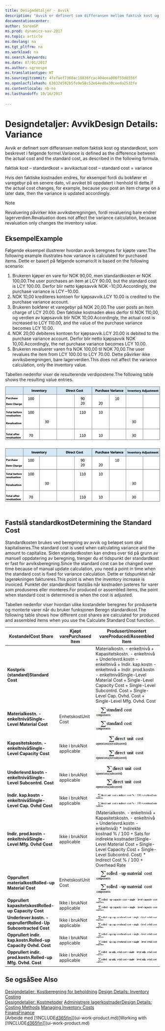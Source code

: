 ```yaml
---
title: Designdetaljer - Avvik
description: "Avvik er definert som differansen mellom faktisk kost og standardkost, som beskrevet i følgende formel."
documentationcenter: 
author: SorenGP
ms.prod: dynamics-nav-2017
ms.topic: article
ms.devlang: na
ms.tgt_pltfrm: na
ms.workload: na
ms.search.keywords: 
ms.date: 07/01/2017
ms.author: sgroespe
ms.translationtype: HT
ms.sourcegitcommit: 4fefaef7380ac10836fcac404eea006f55d8556f
ms.openlocfilehash: 63032d592b5fe9e58c52e64ed0a30ceeda2532fe
ms.contentlocale: nb-no
ms.lasthandoff: 10/16/2017

---
```

# <a name="design-details-variance"></a><span data-ttu-id="38dce-103">Designdetaljer: Avvik</span><span class="sxs-lookup"><span data-stu-id="38dce-103">Design Details: Variance</span></span>
<span data-ttu-id="38dce-104">Avvik er definert som differansen mellom faktisk kost og standardkost, som beskrevet i følgende formel.</span><span class="sxs-lookup"><span data-stu-id="38dce-104">Variance is defined as the difference between the actual cost and the standard cost, as described in the following formula.</span></span>  

 <span data-ttu-id="38dce-105">faktisk kost – standardkost = avvik</span><span class="sxs-lookup"><span data-stu-id="38dce-105">actual cost – standard cost = variance</span></span>  

 <span data-ttu-id="38dce-106">Hvis den faktiske kostnaden endres, for eksempel fordi du bokfører et varegebyr på en senere dato, vil avviket bli oppdatert i henhold til dette.</span><span class="sxs-lookup"><span data-stu-id="38dce-106">If the actual cost changes, for example, because you post an item charge on a later date, then the variance is updated accordingly.</span></span>  

> [!NOTE]  
>  <span data-ttu-id="38dce-107">Revaluering påvirker ikke avviksberegningen, fordi revaluering bare endrer lagerverdien.</span><span class="sxs-lookup"><span data-stu-id="38dce-107">Revaluation does not affect the variance calculation, because revaluation only changes the inventory value.</span></span>  

## <a name="example"></a><span data-ttu-id="38dce-108">Eksempel</span><span class="sxs-lookup"><span data-stu-id="38dce-108">Example</span></span>  
 <span data-ttu-id="38dce-109">Følgende eksempel illustrerer hvordan avvik beregnes for kjøpte varer.</span><span class="sxs-lookup"><span data-stu-id="38dce-109">The following example illustrates how variance is calculated for purchased items.</span></span> <span data-ttu-id="38dce-110">Dette er basert på følgende scenario:</span><span class="sxs-lookup"><span data-stu-id="38dce-110">It is based on the following scenario:</span></span>  

1.  <span data-ttu-id="38dce-111">Brukeren kjøper en vare for NOK 90,00, men standardkosten er NOK 100,00.</span><span class="sxs-lookup"><span data-stu-id="38dce-111">The user purchases an item at LCY 90.00, but the standard cost is LCY 100.00.</span></span> <span data-ttu-id="38dce-112">Derfor blir netto kjøpsavvik NOK -10,00.</span><span class="sxs-lookup"><span data-stu-id="38dce-112">Accordingly, the purchase variance is LCY –10.00.</span></span>  
2.  <span data-ttu-id="38dce-113">NOK 10,00 krediteres kontoen for kjøpsavvik.</span><span class="sxs-lookup"><span data-stu-id="38dce-113">LCY 10.00 is credited to the purchase variance account.</span></span>  
3.  <span data-ttu-id="38dce-114">Brukeren bokfører et varegebyr på NOK 20,00.</span><span class="sxs-lookup"><span data-stu-id="38dce-114">The user posts an item charge of LCY 20.00.</span></span> <span data-ttu-id="38dce-115">Den faktiske kostnaden økes derfor til NOK 110,00, og verdien av kjøpsavvik blir NOK 10,00.</span><span class="sxs-lookup"><span data-stu-id="38dce-115">Accordingly, the actual cost is increased to LCY 110.00, and the value of the purchase variance becomes LCY 10.00.</span></span>  
4.  <span data-ttu-id="38dce-116">NOK 20,00 debiteres kontoen for kjøpsavvik.</span><span class="sxs-lookup"><span data-stu-id="38dce-116">LCY 20.00 is debited to the purchase variance account.</span></span> <span data-ttu-id="38dce-117">Derfor blir netto kjøpsavvik NOK 10,00.</span><span class="sxs-lookup"><span data-stu-id="38dce-117">Accordingly, the net purchase variance becomes LCY 10.00.</span></span>  
5.  <span data-ttu-id="38dce-118">Brukeren revaluerer varen fra NOK 100,00 til NOK 70,00.</span><span class="sxs-lookup"><span data-stu-id="38dce-118">The user revalues the item from LCY 100.00 to LCY 70.00.</span></span> <span data-ttu-id="38dce-119">Dette påvirker ikke avviksberegningen, bare lagerverdien.</span><span class="sxs-lookup"><span data-stu-id="38dce-119">This does not affect the variance calculation, only the inventory value.</span></span>  

 <span data-ttu-id="38dce-120">Tabellen nedenfor viser de resulterende verdipostene.</span><span class="sxs-lookup"><span data-stu-id="38dce-120">The following table shows the resulting value entries.</span></span>  

 <span data-ttu-id="38dce-121">![Beregning av kjøpsavvik](media/design_details_inventory_costing_11_purchase_variance.png "design_details_inventory_costing_11_purchase_variance")</span><span class="sxs-lookup"><span data-stu-id="38dce-121">![Purchase variance calculation](media/design_details_inventory_costing_11_purchase_variance.png "design_details_inventory_costing_11_purchase_variance")</span></span>  

## <a name="determining-the-standard-cost"></a><span data-ttu-id="38dce-122">Fastslå standardkost</span><span class="sxs-lookup"><span data-stu-id="38dce-122">Determining the Standard Cost</span></span>  
 <span data-ttu-id="38dce-123">Standardkosten brukes ved beregning av avvik og beløpet som skal kapitaliseres.</span><span class="sxs-lookup"><span data-stu-id="38dce-123">The standard cost is used when calculating variance and the amount to capitalize.</span></span> <span data-ttu-id="38dce-124">Siden standardkosten kan endres over tid på grunn av manuell oppdatering av beregning, trenger du et tidspunkt der standardkost er fast for avviksberegning.</span><span class="sxs-lookup"><span data-stu-id="38dce-124">Since the standard cost can be changed over time because of manual update calculation, you need a point in time when the standard cost is fixed for variance calculation.</span></span> <span data-ttu-id="38dce-125">Dette er tidspunktet når lagerøkningen faktureres.</span><span class="sxs-lookup"><span data-stu-id="38dce-125">This point is when the inventory increase is invoiced.</span></span> <span data-ttu-id="38dce-126">Punktet der standardkost fastslås når kostnaden justeres for varer som produseres eller monteres.</span><span class="sxs-lookup"><span data-stu-id="38dce-126">For produced or assembled items, the point when standard cost is determined is when the cost is adjusted.</span></span>  

 <span data-ttu-id="38dce-127">Tabellen nedenfor viser hvordan ulike kostandeler beregnes for produserte og monterte varer når du bruker funksjonen Beregn standardkost.</span><span class="sxs-lookup"><span data-stu-id="38dce-127">The following table shows how different cost shares are calculated for produced and assembled items when you use the Calculate Standard Cost function.</span></span>  

|<span data-ttu-id="38dce-128">Kostandel</span><span class="sxs-lookup"><span data-stu-id="38dce-128">Cost Share</span></span>|<span data-ttu-id="38dce-129">Kjøpt vare</span><span class="sxs-lookup"><span data-stu-id="38dce-129">Purchased Item</span></span>|<span data-ttu-id="38dce-130">Produsert/montert vare</span><span class="sxs-lookup"><span data-stu-id="38dce-130">Produced/Assembled Item</span></span>|  
|----------------|--------------------|------------------------------|  
|<span data-ttu-id="38dce-131">**Kostpris (standard)**</span><span class="sxs-lookup"><span data-stu-id="38dce-131">**Standard Cost**</span></span>||<span data-ttu-id="38dce-132">Materialkostn. - enkeltnivå + Kapasitetskostn. - enkeltnivå + Underlevrd.kostn - enkeltnivå + Indir. kap.kostn - enkeltnivå + Indir. prod.kostn - enkeltnivå</span><span class="sxs-lookup"><span data-stu-id="38dce-132">Single-Level Material Cost + Single-Level Capacity Cost + Single-Level Subcontrd. Cost + Single-Level Cap. Ovhd. Cost + Single-Level Mfg. Ovhd. Cost</span></span>|  
|<span data-ttu-id="38dce-133">**Materialkostn. - enkeltnivå**</span><span class="sxs-lookup"><span data-stu-id="38dce-133">**Single-Level Material Cost**</span></span>|<span data-ttu-id="38dce-134">Enhetskost</span><span class="sxs-lookup"><span data-stu-id="38dce-134">Unit Cost</span></span>|<span data-ttu-id="38dce-135">![Ligning 1](media/design_details_inventory_costing_11_equation_1.png "design_details_inventory_costing_11_equation_1")</span><span class="sxs-lookup"><span data-stu-id="38dce-135">![Equation 1](media/design_details_inventory_costing_11_equation_1.png "design_details_inventory_costing_11_equation_1")</span></span>|  
|<span data-ttu-id="38dce-136">**Kapasitetskostn. - enkeltnivå**</span><span class="sxs-lookup"><span data-stu-id="38dce-136">**Single-Level Capacity Cost**</span></span>|<span data-ttu-id="38dce-137">Ikke i bruk</span><span class="sxs-lookup"><span data-stu-id="38dce-137">Not applicable</span></span>|<span data-ttu-id="38dce-138">![Ligning 2](media/design_details_inventory_costing_11_equation_2.png "design_details_inventory_costing_11_equation_2")</span><span class="sxs-lookup"><span data-stu-id="38dce-138">![Equation 2](media/design_details_inventory_costing_11_equation_2.png "design_details_inventory_costing_11_equation_2")</span></span>|  
|<span data-ttu-id="38dce-139">**Underlevrd.kostn - enkeltnivå**</span><span class="sxs-lookup"><span data-stu-id="38dce-139">**Single-Level Subcontrd. Cost**</span></span>|<span data-ttu-id="38dce-140">Ikke i bruk</span><span class="sxs-lookup"><span data-stu-id="38dce-140">Not applicable</span></span>|<span data-ttu-id="38dce-141">![Ligning 3](media/design_details_inventory_costing_11_equation_3.png "design_details_inventory_costing_11_equation_3")</span><span class="sxs-lookup"><span data-stu-id="38dce-141">![Equation 3](media/design_details_inventory_costing_11_equation_3.png "design_details_inventory_costing_11_equation_3")</span></span>|  
|<span data-ttu-id="38dce-142">**Indir. kap.kostn - enkeltnivå**</span><span class="sxs-lookup"><span data-stu-id="38dce-142">**Single-Level Cap. Ovhd Cost**</span></span>|<span data-ttu-id="38dce-143">Ikke i bruk</span><span class="sxs-lookup"><span data-stu-id="38dce-143">Not applicable</span></span>|<span data-ttu-id="38dce-144">![Ligning 4](media/design_details_inventory_costing_11_equation_4.png "design_details_inventory_costing_11_equation_4")</span><span class="sxs-lookup"><span data-stu-id="38dce-144">![Equation 4](media/design_details_inventory_costing_11_equation_4.png "design_details_inventory_costing_11_equation_4")</span></span>|  
|<span data-ttu-id="38dce-145">**Indir. prod.kostn - enkeltnivå**</span><span class="sxs-lookup"><span data-stu-id="38dce-145">**Single-Level Mfg. Ovhd Cost**</span></span>|<span data-ttu-id="38dce-146">Ikke i bruk</span><span class="sxs-lookup"><span data-stu-id="38dce-146">Not applicable</span></span>|<span data-ttu-id="38dce-147">(Materialkostn. - enkeltnivå + Kapasitetskostn. - enkeltnivå + Underlevrd.kostn - enkeltnivå) * Indirekte kostnad % / 100 + Sats for indirekte kostnader</span><span class="sxs-lookup"><span data-stu-id="38dce-147">(Single-Level Material Cost + Single-Level Capacity Cost + Single-Level Subcontrd. Cost) * Indirect Cost % / 100 + Overhead Rate</span></span>|  
|<span data-ttu-id="38dce-148">**Opprullert materialkost**</span><span class="sxs-lookup"><span data-stu-id="38dce-148">**Rolled-up Material Cost**</span></span>|<span data-ttu-id="38dce-149">Enhetskost</span><span class="sxs-lookup"><span data-stu-id="38dce-149">Unit Cost</span></span>|<span data-ttu-id="38dce-150">![Ligning 5](media/design_details_inventory_costing_11_equation_5.png "design_details_inventory_costing_11_equation_5")</span><span class="sxs-lookup"><span data-stu-id="38dce-150">![Equation 5](media/design_details_inventory_costing_11_equation_5.png "design_details_inventory_costing_11_equation_5")</span></span>|  
|<span data-ttu-id="38dce-151">**Opprullert kapasitetskost**</span><span class="sxs-lookup"><span data-stu-id="38dce-151">**Rolled-up Capacity Cost**</span></span>|<span data-ttu-id="38dce-152">Ikke i bruk</span><span class="sxs-lookup"><span data-stu-id="38dce-152">Not applicable</span></span>|<span data-ttu-id="38dce-153">![Ligning 6](media/design_details_inventory_costing_11_equation_6.png "design_details_inventory_costing_11_equation_6")</span><span class="sxs-lookup"><span data-stu-id="38dce-153">![Equation 6](media/design_details_inventory_costing_11_equation_6.png "design_details_inventory_costing_11_equation_6")</span></span>|  
|<span data-ttu-id="38dce-154">**Underlever.kostn. - opprullert**</span><span class="sxs-lookup"><span data-stu-id="38dce-154">**Rolled-Up Subcontracted Cost**</span></span>|<span data-ttu-id="38dce-155">Ikke i bruk</span><span class="sxs-lookup"><span data-stu-id="38dce-155">Not applicable</span></span>|<span data-ttu-id="38dce-156">![Ligning 7](media/design_details_inventory_costing_11_equation_7.png "design_details_inventory_costing_11_equation_7")</span><span class="sxs-lookup"><span data-stu-id="38dce-156">![Equation 7](media/design_details_inventory_costing_11_equation_7.png "design_details_inventory_costing_11_equation_7")</span></span>|  
|<span data-ttu-id="38dce-157">**Opprullert indir. kap.kostn.**</span><span class="sxs-lookup"><span data-stu-id="38dce-157">**Rolled-up Capacity Ovhd. Cost**</span></span>|<span data-ttu-id="38dce-158">Ikke i bruk</span><span class="sxs-lookup"><span data-stu-id="38dce-158">Not applicable</span></span>|<span data-ttu-id="38dce-159">![Ligning 8](media/design_details_inventory_costing_11_equation_8.png "design_details_inventory_costing_11_equation_8")</span><span class="sxs-lookup"><span data-stu-id="38dce-159">![Equation 8](media/design_details_inventory_costing_11_equation_8.png "design_details_inventory_costing_11_equation_8")</span></span>|  
|<span data-ttu-id="38dce-160">**Opprullert indir. prod.kostn.**</span><span class="sxs-lookup"><span data-stu-id="38dce-160">**Rolled-up Mfg. Ovhd. Cost**</span></span>|<span data-ttu-id="38dce-161">Ikke i bruk</span><span class="sxs-lookup"><span data-stu-id="38dce-161">Not applicable</span></span>|<span data-ttu-id="38dce-162">![Ligning 9](media/design_details_inventory_costing_11_equation_9.png "design_details_inventory_costing_11_equation_9")</span><span class="sxs-lookup"><span data-stu-id="38dce-162">![Equation 9](media/design_details_inventory_costing_11_equation_9.png "design_details_inventory_costing_11_equation_9")</span></span>|  

## <a name="see-also"></a><span data-ttu-id="38dce-163">Se også</span><span class="sxs-lookup"><span data-stu-id="38dce-163">See Also</span></span>  
 <span data-ttu-id="38dce-164">[Designdetaljer: Kostberegning for beholdning](design-details-inventory-costing.md) </span><span class="sxs-lookup"><span data-stu-id="38dce-164">[Design Details: Inventory Costing](design-details-inventory-costing.md) </span></span>  
 <span data-ttu-id="38dce-165">[Designdetaljer: Kostmetoder](design-details-costing-methods.md) [Administrere lagerkostnader](finance-manage-inventory-costs.md)</span><span class="sxs-lookup"><span data-stu-id="38dce-165">[Design Details: Costing Methods](design-details-costing-methods.md) [Managing Inventory Costs](finance-manage-inventory-costs.md)</span></span>  
 [<span data-ttu-id="38dce-166">Finans</span><span class="sxs-lookup"><span data-stu-id="38dce-166">Finance</span></span>](finance.md)  
 <span data-ttu-id="38dce-167">[Arbeide med [!INCLUDE[d365fin](includes/d365fin_md.md)]](ui-work-product.md)</span><span class="sxs-lookup"><span data-stu-id="38dce-167">[Working with [!INCLUDE[d365fin](includes/d365fin_md.md)]](ui-work-product.md)</span></span>

